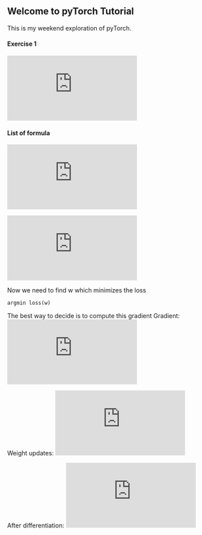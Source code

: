 ## Welcome to pyTorch Tutorial
This is my weekend exploration of pyTorch.

#### Exercise 1
![First equation](http://latex.codecogs.com/gif.latex?loss%28w%29%3D%5Cfrac%7B1%7D%7BN%7D%5Csum_%7Bn%3D1%7D%5E%7BN%7D%28%20%5Chat%7By%7D_%7Bn%7D%20-%20y_%7Bn%7D%20%29%5E%7B2%7D)

<!---
loss(w)=\frac{1}{N}\sum_{n=1}^{N}( \hat{y}_{n} - y_{n} ))
-->

#### List of formula 

![Loss](http://latex.codecogs.com/gif.latex?loss%3D%28%20%5Chat%7By%7D%20-%20y%20%29%5E%7B2%7D%3D%28x%20*%20w%20-%20y%29%5E%7B2%7D%29)

<!--- loss=( \hat{y} - y )^{2}=(x * w - y)^{2})  -->
<!---  -->

![Yhat](http://latex.codecogs.com/gif.latex?%5Chat%7By%7D%3D%28x%20*%20w%29)

<!---  \hat{y}=(x * w) -->

Now we need to find w which minimizes the loss
```
argmin loss(w)
```

The best way to decide is to compute this gradient
Gradient:
![Gradient](http://latex.codecogs.com/gif.latex?%5Cfrac%7B%5Cpartial%20loss%7D%7B%5Cpartial%20w%7D)

<!--- \frac{\partial loss}{\partial w}  -->

Weight updates:
![Weight Updates](http://latex.codecogs.com/gif.latex?w%20%3D%20w%20-%20%5Calpha%20%5Cfrac%7B%5Cpartial%20loss%7D%7B%5Cpartial%20w%7D)

<!--- w = w - \alpha  \frac{\partial loss}{\partial w}  -->

After differentiation:
![Differentiation](http://latex.codecogs.com/gif.latex?%5Cfrac%7B%5Cpartial%20loss%7D%7B%5Cpartial%20w%7D%20%3D%202x%20%28%20xw%20-y%29)

<!--  \frac{\partial loss}{\partial w} = 2x ( xw -y) -->
